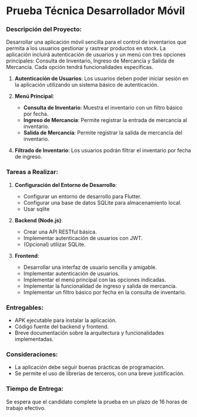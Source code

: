 # Prueba Técnica Desarrollador Móvil

### Descripción del Proyecto:

Desarrollar una aplicación móvil sencilla para el control de inventarios que permita a los usuarios gestionar y rastrear productos en stock. La aplicación incluirá autenticación de usuarios y un menú con tres opciones principales: Consulta de Inventario, Ingreso de Mercancía y Salida de Mercancía. Cada opción tendrá funcionalidades específicas.

1. **Autenticación de Usuarios**: Los usuarios deben poder iniciar sesión en la aplicación utilizando un sistema básico de autenticación.

2. **Menú Principal**:
   - **Consulta de Inventario**: Muestra el inventario con un filtro básico por fecha.
   - **Ingreso de Mercancía**: Permite registrar la entrada de mercancía al inventario.
   - **Salida de Mercancía**: Permite registrar la salida de mercancía del inventario.
   
<!-- 3. **Gestión de Productos**: Los usuarios podrán realizar las siguientes acciones con los productos: -->
   <!-- - Agregar. -->
   <!-- - Editar. -->
   <!-- - Eliminar -->

4. **Filtrado de Inventario**: Los usuarios podrán filtrar el inventario por fecha de ingreso.

### Tareas a Realizar:

1. **Configuración del Entorno de Desarrollo**:
   - Configurar un entorno de desarrollo para Flutter.
   - Configurar una base de datos SQLite para almacenamiento local.
   - Usar sqlite 

2. **Backend (Node.js)**:
   - Crear una API RESTful básica.
   - Implementar autenticación de usuarios con JWT.
   - (Opcional) utilizar SQLite.

3. **Frontend**:
   - Desarrollar una interfaz de usuario sencilla y amigable.
   - Implementar autenticación de usuarios.
   - Implementar el menú principal con las opciones indicadas.
   - Implementar la funcionalidad de ingreso y salida de mercancía.
   - Implementar un filtro básico por fecha en la consulta de inventario.

### Entregables:
- APK ejecutable para instalar la aplicación.
- Código fuente del backend y frontend.
- Breve documentación sobre la arquitectura y funcionalidades implementadas.

### Consideraciones:

- La aplicación debe seguir buenas prácticas de programación.
- Se permite el uso de librerías de terceros, con una breve justificación.

### Tiempo de Entrega:

Se espera que el candidato complete la prueba en un plazo de 16 horas de trabajo efectivo.
